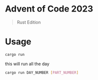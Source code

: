 # Advent of Code 2023

> Rust Edition

# Usage

```bash
cargo run
```

this will run all the day

```bash
cargo run DAY_NUMBER [PART_NUMBER]
```

